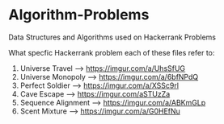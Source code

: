 # Algorithm-Problems
Data Structures and Algorithms used on Hackerrank Problems

What specfic Hackerrank problem each of these files refer to:

1. Universe Travel --> https://imgur.com/a/UhsSfUG
2. Universe Monopoly --> https://imgur.com/a/6bfNPdQ
3. Perfect Soldier --> https://imgur.com/a/XSSc9rl
4. Cave Escape --> https://imgur.com/aSTUzZa
5. Sequence Alignment --> https://imgur.com/a/ABKmGLp
6. Scent Mixture --> https://imgur.com/a/G0HEfNu
